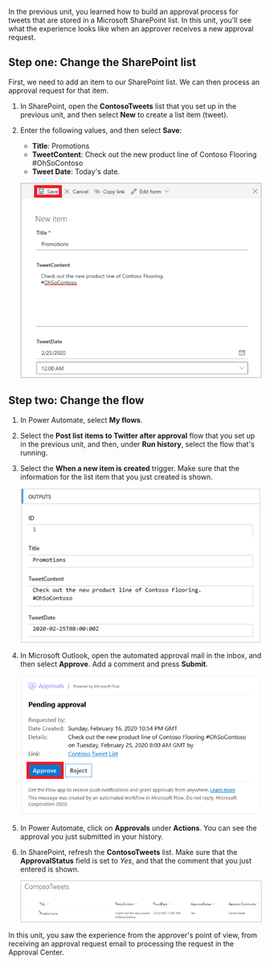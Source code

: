 In the previous unit, you learned how to build an approval process for tweets that are stored in a Microsoft SharePoint list. In this unit, you'll see what the experience looks like when an approver receives a new approval request. 

## Step one: Change the SharePoint list

First, we need to add an item to our SharePoint list. We can then process an approval request for that item.

1. In SharePoint, open the **ContosoTweets** list that you set up in the previous unit, and then select **New** to create a list item (tweet).

2. Enter the following values, and then select **Save**:

    - **Title**: Promotions
    - **TweetContent**: Check out the new product line of Contoso Flooring #OhSoContoso
    - **Tweet Date**: Today's date.

    ![New SharePoint item](../media/sharepoint-new-tweet.png)

## Step two: Change the flow

1. In Power Automate, select **My flows**.

2. Select the **Post list items to Twitter after approval** flow that you set up in the previous unit, and then, under **Run history**, select the flow that's running.

3. Select the **When a new item is created** trigger. Make sure that the information for the list item that you just created is shown.

    ![Flow trigger](../media/approval-flow.png)

4. In Microsoft Outlook, open the automated approval mail in the inbox, and then select **Approve**. Add a comment and press **Submit**.

    ![Outlook request](../media/outlook-mail.png)

5. In Power Automate, click on **Approvals** under **Actions**. You can see the approval you just submitted in your history.

6. In SharePoint, refresh the **ContosoTweets** list. Make sure that the **ApprovalStatus** field is set to *Yes*, and that the comment that you just entered is shown.

    ![Refreshed SharePoint list](../media/sharepoint-list-approved.png)

In this unit, you saw the experience from the approver's point of view, from receiving an approval request email to processing the request in the Approval Center.
